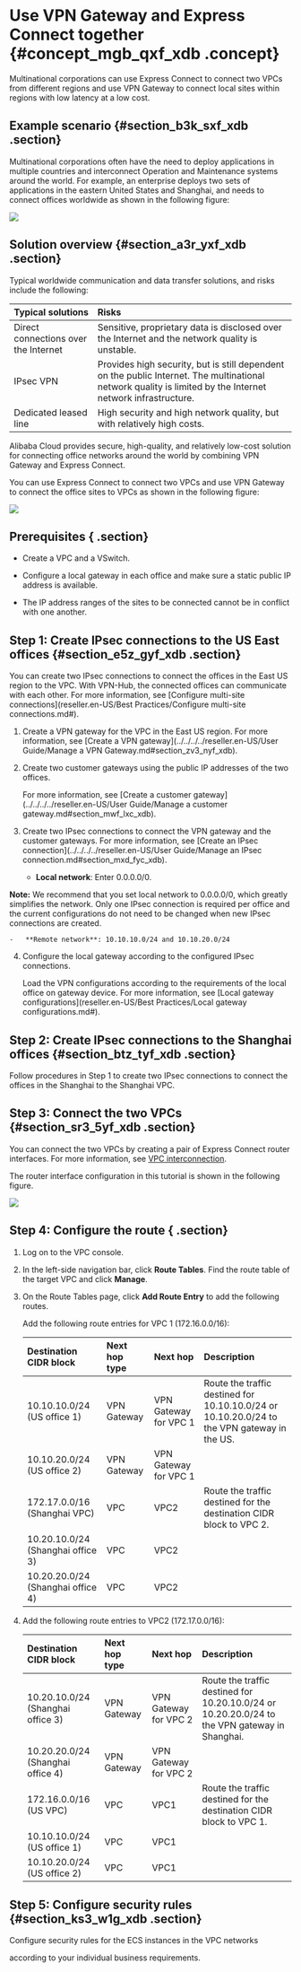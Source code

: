 # Use VPN Gateway and Express Connect together {#concept_mgb_qxf_xdb .concept}

Multinational corporations can use Express Connect to connect two VPCs from different regions and use VPN Gateway to connect local sites within regions with low latency at a low cost.

## Example scenario {#section_b3k_sxf_xdb .section}

Multinational corporations often have the need to deploy applications in multiple countries and interconnect Operation and Maintenance systems around the world. For example, an enterprise deploys two sets of applications in the eastern United States and Shanghai, and needs to connect offices worldwide as shown in the following figure:

![](http://static-aliyun-doc.oss-cn-hangzhou.aliyuncs.com/assets/img/13371/15382959383594_en-US.png)

## Solution overview {#section_a3r_yxf_xdb .section}

Typical worldwide communication and data transfer solutions, and risks include the following:

|Typical solutions|Risks|
|:----------------|:----|
|Direct connections over the Internet|Sensitive, proprietary data is disclosed over the Internet and the network quality is unstable.|
|IPsec VPN|Provides high security, but is still dependent on the public Internet. The multinational network quality is limited by the Internet network infrastructure.|
|Dedicated leased line|High security and high network quality, but with relatively high costs.|

Alibaba Cloud provides secure, high-quality, and relatively low-cost solution for connecting office networks around the world by combining VPN Gateway and Express Connect.

You can use Express Connect to connect two VPCs and use VPN Gateway to connect the office sites to VPCs as shown in the following figure:

![](http://static-aliyun-doc.oss-cn-hangzhou.aliyuncs.com/assets/img/13371/15382959383595_en-US.png)

## Prerequisites { .section}

-   Create a VPC and a VSwitch.

-   Configure a local gateway in each office and make sure a static public IP address is available.

-   The IP address ranges of the sites to be connected cannot be in conflict with one another.


## Step 1: Create IPsec connections to the US East offices {#section_e5z_gyf_xdb .section}

You can create two IPsec connections to connect the offices in the East US region to the VPC. With VPN-Hub, the connected offices can communicate with each other. For more information, see [Configure multi-site connections](reseller.en-US/Best Practices/Configure multi-site connections.md#).

1.  Create a VPN gateway for the VPC in the East US region. For more information, see [Create a VPN gateway](../../../../reseller.en-US/User Guide/Manage a VPN Gateway.md#section_zv3_nyf_xdb).
2.  Create two customer gateways using the public IP addresses of the two offices.

    For more information, see [Create a customer gateway](../../../../reseller.en-US/User Guide/Manage a customer gateway.md#section_mwf_lxc_xdb).

3.  Create two IPsec connections to connect the VPN gateway and the customer gateways. For more information, see [Create an IPsec connection](../../../../reseller.en-US/User Guide/Manage an IPsec connection.md#section_mxd_fyc_xdb).
    -   **Local network**: Enter 0.0.0.0/0.

**Note:** We recommend that you set local network to 0.0.0.0/0, which greatly simplifies the network. Only one IPsec connection is required per office and the current configurations do not need to be changed when new IPsec connections are created.

    -   **Remote network**: 10.10.10.0/24 and 10.10.20.0/24

4.  Configure the local gateway according to the configured IPsec connections.

    Load the VPN configurations according to the requirements of the local office on gateway device. For more information, see [Local gateway configurations](reseller.en-US/Best Practices/Local gateway configurations.md#).


## Step 2: Create IPsec connections to the Shanghai offices {#section_btz_tyf_xdb .section}

Follow procedures in Step 1 to create two IPsec connections to connect the offices in the Shanghai to the Shanghai VPC.

## Step 3: Connect the two VPCs {#section_sr3_5yf_xdb .section}

You can connect the two VPCs by creating a pair of Express Connect router interfaces. For more information, see [VPC interconnection](https://help.aliyun.com/document_detail/44842.html).

The router interface configuration in this tutorial is shown in the following figure.

![](images/3596_en-US.png)

## Step 4: Configure the route { .section}

1.  Log on to the VPC console.
2.  In the left-side navigation bar, click **Route Tables**. Find the route table of the target VPC and click **Manage**.
3.  On the Route Tables page, click **Add Route Entry** to add the following routes.

    Add the following route entries for VPC 1 \(172.16.0.0/16\):

    |Destination CIDR block|Next hop type|Next hop|Description|
    |:---------------------|:------------|:-------|:----------|
    |10.10.10.0/24 \(US office 1\)|VPN Gateway|VPN Gateway for VPC 1|Route the traffic destined for 10.10.10.0/24 or 10.10.20.0/24 to the VPN gateway in the US.|
    |10.10.20.0/24 \(US office 2\)|VPN Gateway|VPN Gateway for VPC 1|
    |172.17.0.0/16 \(Shanghai VPC\)|VPC|VPC2|Route the traffic destined for the destination CIDR block to VPC 2.|
    |10.20.10.0/24 \(Shanghai office 3\)|VPC|VPC2|
    |10.20.20.0/24  \(Shanghai office 4\)|VPC|VPC2|

4.  Add the following route entries to VPC2 \(172.17.0.0/16\):

    |Destination CIDR block|Next hop type|Next hop|Description|
    |:---------------------|:------------|:-------|:----------|
    |10.20.10.0/24 \(Shanghai office 3\)|VPN Gateway|VPN Gateway for VPC 2|Route the traffic destined for 10.20.10.0/24 or 10.20.20.0/24 to the VPN gateway in Shanghai.|
    |10.20.20.0/24 \(Shanghai office 4\)|VPN Gateway|VPN Gateway for VPC 2|
    |172.16.0.0/16 \(US VPC\)|VPC|VPC1|Route the traffic destined for the destination CIDR block to VPC 1.|
    |10.10.10.0/24 \(US office 1\)|VPC|VPC1|
    |10.10.20.0/24 \(US office 2\)|VPC|VPC1|


## Step 5: Configure security rules {#section_ks3_w1g_xdb .section}

Configure security rules for the ECS instances in the VPC networks

according to your individual business requirements.

